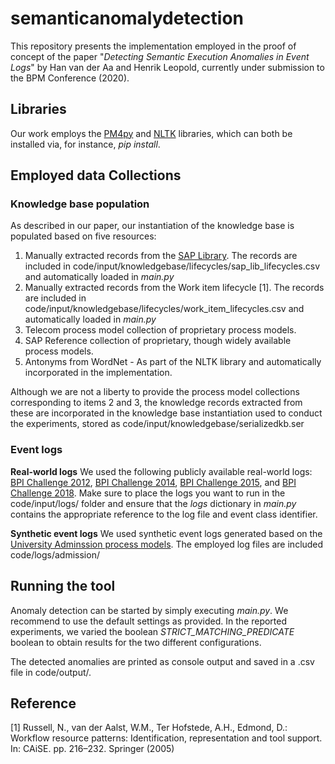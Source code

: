 # semanticanomalydetection

This repository presents the implementation employed in the proof of concept of the paper "*Detecting Semantic Execution Anomalies in Event Logs*" by Han van der Aa and Henrik Leopold, currently under submission to the BPM Conference (2020).

## Libraries
Our work employs the [PM4py](https://pm4py.fit.fraunhofer.de/)  and [NLTK](https://www.nltk.org/) libraries, which can both be installed via, for instance, *pip install*.

## Employed data Collections

### Knowledge base population
As described in our paper, our instantiation of the knowledge base is populated based on five resources:
1. Manually extracted records from the [SAP Library](help.sap.com). The records are included in code/input/knowledgebase/lifecycles/sap_lib_lifecycles.csv and automatically loaded in _main.py_
2. Manually extracted records from the Work item lifecycle [1]. The records are included in code/input/knowledgebase/lifecycles/work_item_lifecycles.csv and automatically loaded in _main.py_
3. Telecom process model collection of proprietary process models.
4. SAP Reference collection of proprietary, though widely available process models.
5. Antonyms from WordNet - As part of the NLTK library and automatically incorporated in the implementation.

Although we are not a liberty to provide the process model collections corresponding to items 2 and 3, the knowledge records extracted from these are incorporated in the knowledge base instantiation used to conduct the experiments, stored as code/input/knowledgebase/serializedkb.ser

### Event logs

**Real-world logs** We used the following publicly available real-world logs: [BPI Challenge 2012](https://data.4tu.nl/repository/uuid:3926db30-f712-4394-aebc-75976070e91f), [BPI Challenge 2014](https://data.4tu.nl/repository/uuid:c3e5d162-0cfd-4bb0-bd82-af5268819c35), [BPI Challenge 2015](https://doi.org/10.4121/uuid:31a308ef-https://data.4tu.nl/repository/uuid:31a308ef-c844-48da-948c-305d167a0ec1), and [BPI Challenge 2018](https://doi:10.4121/uuid:3301445f-95e8-4ff0-98a4-901f1f204972). 
Make sure to place the logs you want to run in the code/input/logs/ folder and ensure that the *logs* dictionary in _main.py_ contains the appropriate reference to the log file and event class identifier.

**Synthetic event logs** We used synthetic event logs generated based on the [University Adminssion process models](http://www.henrikleopold.com/wp-content/uploads/2016/12/AdmissionDataSet_PNML_2013.zip). The employed log files are included code/logs/admission/

## Running the tool
Anomaly detection can be started by simply executing _main.py_. We recommend to use the default settings as provided.
In the reported experiments, we varied the boolean  _STRICT_MATCHING_PREDICATE_ boolean to obtain results for the two different configurations.

The detected anomalies are printed as console output and saved in a .csv file in code/output/. 




## Reference
[1] Russell, N., van der Aalst, W.M., Ter Hofstede, A.H., Edmond, D.: Workflow resource patterns: Identification, representation and tool support. In: CAiSE. pp. 216–232. Springer (2005)
